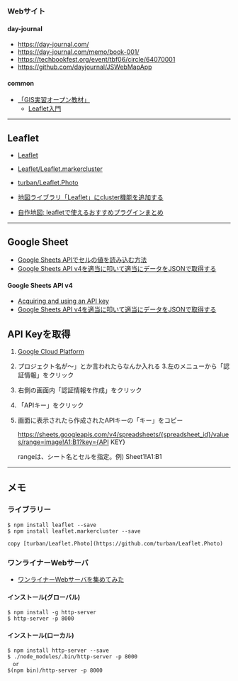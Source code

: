 ### Webサイト

#### day-journal
* <https://day-journal.com/>
* <https://day-journal.com/memo/book-001/>
* <https://techbookfest.org/event/tbf06/circle/64070001>
* <https://github.com/dayjournal/JSWebMapApp>

#### common

* [「GIS実習オープン教材」](https://gis-oer.github.io/gitbook/book/)
    - [Leaflet入門](https://gis-oer.github.io/gitbook/book/materials/web_gis/Leaflet/Leaflet.html)

----

Leaflet
----
* [Leaflet](https://leafletjs.com/)

* [Leaflet/Leaflet.markercluster](https://github.com/Leaflet/Leaflet.markercluster)
* [turban/Leaflet.Photo](https://github.com/turban/Leaflet.Photo)

* [地図ライブラリ「Leaflet」にcluster機能を追加する](https://qiita.com/mitch0807/items/52698a561d4255578657)
* [自作地図: leafletで使えるおすすめプラグインまとめ](https://qiita.com/pokohide/items/6329f1f92253ced23599)

----

Google Sheet
----
* [Google Sheets APIでセルの値を読み込む方法](https://qiita.com/howdy39/items/5473160c93030c386c2d)
* [Google Sheets API v4を適当に叩いて適当にデータをJSONで取得する](http://taiki-t.hatenablog.com/entry/2016/10/14/031124)


#### Google Sheets API v4 

* [Acquiring and using an API key ](https://developers.google.com/sheets/api/guides/authorizing#APIKey)
* [Google Sheets API v4を適当に叩いて適当にデータをJSONで取得する](http://taiki-t.hatenablog.com/entry/2016/10/14/031124)

API Keyを取得
---
1. [Google Cloud Platform](https://console.developers.google.com/apis/credentials)
2. プロジェクト名が〜」とか言われたらなんか入れる
3.左のメニューから「認証情報」をクリック
4. 右側の画面内「認証情報を作成」をクリック
5. 「APIキー」をクリック
6.  画面に表示されたら作成されたAPIキーの「キー」をコピー


    https://sheets.googleapis.com/v4/spreadsheets/{spreadsheet_id}/values/range=image!A1:B1?key={API KEY}

    rangeは、シート名とセルを指定。例) Sheet1!A1:B1

----

メモ
-----

### ライブラリー

    $ npm install leaflet --save
    $ npm install leaflet.markercluster --save

    copy [turban/Leaflet.Photo](https://github.com/turban/Leaflet.Photo)

### ワンライナーWebサーバ

* [ワンライナーWebサーバを集めてみた](https://qiita.com/sudahiroshi/items/e74d61d939f18779970d)

#### インストール(グローバル)
    
    $ npm install -g http-server
    $ http-server -p 8000

#### インストール(ローカル)

    $ npm install http-server --save
    $ ./node_modules/.bin/http-server -p 8000
    　or
    $(npm bin)/http-server -p 8000

